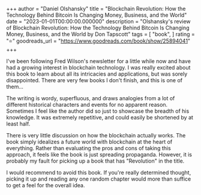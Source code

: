 +++
author = "Daniel Olshansky"
title = "Blockchain Revolution: How the Technology Behind Bitcoin Is Changing Money, Business, and the World"
date = "2023-01-01T00:00:00.000000"
description = "Olshansky's review of Blockchain Revolution: How the Technology Behind Bitcoin Is Changing Money, Business, and the World by Don Tapscott"
tags = [
    "book",
]
rating = "⭐"
goodreads_url = "https://www.goodreads.com/book/show/25894041"
+++

I've been following Fred Wilson's newsletter for a little while now and have had a growing interest in blockchain technology. I was really excited about this book to learn about all its intricacies and applications, but was sorely disappointed. There are very few books I don't finish, and this is one of them...







The writing is wordy, superfluous, and draws analogies from a lot of different historical characters and events for no apparent reason. Sometimes I feel like the author did so just to showcase the breadth of his knowledge. It was extremely repetitive, and could easily be shortened by at least half.







There is very little discussion on how the blockchain actually works. The book simply idealizes a future world with blockchain at the heart of everything. Rather than evaluating the pros and cons of taking this approach, it feels like the book is just spreading propaganda. However, it is probably my fault for picking up a book that has "Revolution" in the title.







I would recommend to avoid this book. If you're really determined thought, picking it up and reading any one random chapter would more than suffice to get a feel for the overall idea.

